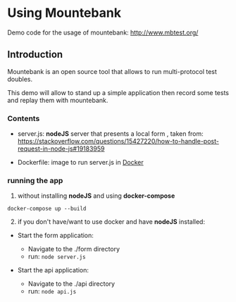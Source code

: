 # Using Mountebank

Demo code for the usage of mountebank: http://www.mbtest.org/

## Introduction

Mountebank is an open source tool that allows to run multi-protocol test doubles.

This demo will allow to stand up a simple application then record some tests and replay them with mountebank.

### Contents

*   server.js: __nodeJS__ server that presents a local form , taken from: https://stackoverflow.com/questions/15427220/how-to-handle-post-request-in-node-js#19183959

*   Dockerfile: image to run server.js in [Docker](https://www.docker.com/)


### running the app

1.   without installing __nodeJS__ and using __docker-compose__

```docker-compose up --build```

2.  if you don't have/want to use docker and have __nodeJS__ installed:

*   Start the form application:
    *   Navigate to the ./form directory
    *   run: ```node server.js```

*   Start the api application:
    *   Navigate to the ./api directory
    *   run: ```node api.js```
